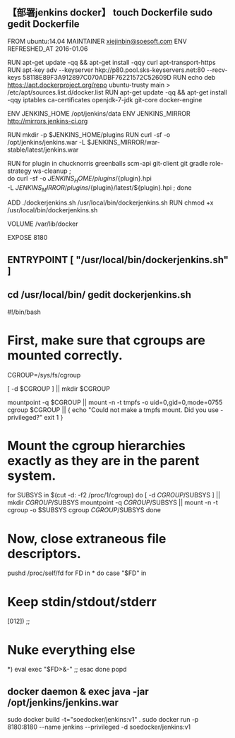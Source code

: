 【部署jenkins docker】
touch Dockerfile
sudo gedit Dockerfile
---------------------------------------------------------------------------------------------------------------
FROM ubuntu:14.04
MAINTAINER xiejinbin@soesoft.com
ENV REFRESHED_AT 2016-01.06

RUN apt-get update -qq && apt-get install -qqy curl apt-transport-https
RUN apt-key adv --keyserver hkp://p80.pool.sks-keyservers.net:80 --recv-keys 58118E89F3A912897C070ADBF76221572C52609D
RUN echo deb https://apt.dockerproject.org/repo ubuntu-trusty main > /etc/apt/sources.list.d/docker.list
RUN apt-get update -qq && apt-get install -qqy iptables ca-certificates openjdk-7-jdk git-core docker-engine

ENV JENKINS_HOME /opt/jenkins/data
ENV JENKINS_MIRROR http://mirrors.jenkins-ci.org

RUN mkdir -p $JENKINS_HOME/plugins
RUN curl -sf -o /opt/jenkins/jenkins.war -L $JENKINS_MIRROR/war-stable/latest/jenkins.war

RUN for plugin in chucknorris greenballs scm-api git-client git gradle role-strategy ws-cleanup ;\
    do curl -sf -o $JENKINS_HOME/plugins/${plugin}.hpi \
       -L $JENKINS_MIRROR/plugins/${plugin}/latest/${plugin}.hpi ; done

ADD ./dockerjenkins.sh /usr/local/bin/dockerjenkins.sh
RUN chmod +x /usr/local/bin/dockerjenkins.sh

VOLUME /var/lib/docker

EXPOSE 8180

ENTRYPOINT [ "/usr/local/bin/dockerjenkins.sh" ]
-----------------------------------------------------------------------------------------
cd     /usr/local/bin/
gedit dockerjenkins.sh
------------------------------------------------------------------------------------------
#!/bin/bash

# First, make sure that cgroups are mounted correctly.
CGROUP=/sys/fs/cgroup

[ -d $CGROUP ] ||
  mkdir $CGROUP

mountpoint -q $CGROUP ||
  mount -n -t tmpfs -o uid=0,gid=0,mode=0755 cgroup $CGROUP || {
    echo "Could not make a tmpfs mount. Did you use -privileged?"
    exit 1
  }

# Mount the cgroup hierarchies exactly as they are in the parent system.
for SUBSYS in $(cut -d: -f2 /proc/1/cgroup)
do
  [ -d $CGROUP/$SUBSYS ] || mkdir $CGROUP/$SUBSYS
  mountpoint -q $CGROUP/$SUBSYS ||
    mount -n -t cgroup -o $SUBSYS cgroup $CGROUP/$SUBSYS
done

# Now, close extraneous file descriptors.
pushd /proc/self/fd
for FD in *
do
  case "$FD" in
  # Keep stdin/stdout/stderr
  [012])
    ;;
  # Nuke everything else
  *)
    eval exec "$FD>&-"
    ;;
  esac
done
popd

docker daemon &
exec java -jar /opt/jenkins/jenkins.war
----------------------------------------------------------------------------------
sudo docker build -t="soedocker/jenkins:v1" .
sudo docker run -p 8180:8180 --name jenkins --privileged -d soedocker/jenkins:v1
